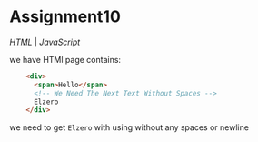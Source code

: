 # Assignment10

*[HTML](./index.html)* | *[JavaScript](./main.js)*  

we have HTMl page contains:

```html
    <div>
      <span>Hello</span>
      <!-- We Need The Next Text Without Spaces -->
      Elzero
    </div>
```

we need to get `Elzero` with using without any spaces or newline  
